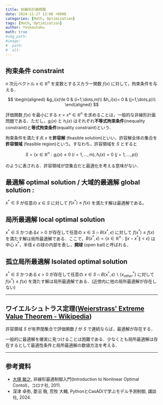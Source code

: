 ```yaml
---
title: 非線形計画問題
date: 2024-11-27 13:00 +0900
categories: [Math, Optimization]
tags: [Math, Optimization]
author: Youkoutaku
math: true
#img_path:
#image:
#  path:
#  alt:
---
```


## 拘束条件 constraint
$n$ 次元ベクトル $x\in\mathbb{R}^{n}$ を変数とするスカラー関数 $f(x)$ に対して，拘束条件を与える．

$$
\begin{aligned}
&g_i(x)\le 0 & (i=1,\dots,m)\\
&h_i(x)= 0 & (j=1,\dots,p)\\
\end{aligned}
$$

評価関数 $f(x)$ を最小にする $x=x*\in\mathbb{R}^n$ を求めることは，一般的な非線形計画問題である．ただし，$g_i(x)$ と $h_i(x)$ はそれぞれ**不等式拘束条件**(inequality constraint)と**等式拘束条件**(equality constraint)という．

拘束条件を満たす点 $x$ を**許容解** (feasible solution)といい，許容解全体の集合を**許容領域** (feasible region)という。すなわち，許容領域を $S$ とすると

$$
S=\{x\in\mathbb{R}^n:g_i(x)\le0\;(i=1,\dots,m), h_i(x)= 0\;(j=1,\dots,p)\}
$$

のように表される．許容領域が空集合だと最適化を考える意味がない．

## 最適解 optimal solution / 大域的最適解 global solution :

$x^*\in S$ が任意の $x\in S$ に対して $f(x^*)\le f(x)$ を満たす解は最適解である。

## 局所最適解 local optimal solution

$x^*\in S$ かつある$\epsilon>0$ が存在して任意の $x\in S\cap B(x^*,\epsilon)$ に対して $f(x^*)\le f(x)$ を満たす解は局所最適解である．ここで，$B(x^*,\epsilon)=\{x\in\mathbb{R}^n:\|x-x^*\|<\epsilon\}$ は中心 $x^*$，半径 $\epsilon$ の球の内部を表し，**開球** (open ball)と呼ばれる．

## 孤立局所最適解 Isolated optimal solution

$x^*\in S$ かつある $\epsilon>0$ が存在して任意の $x\in S\cap B(x^*,\epsilon)\backslash \{x^*_{other}\}$ に対して $f(x^*)\le f(x)$ を満たす解は局所最適解である．(近傍内に他の局所最適解が存在しない)

---

## ワイエルシュトラス定理([Weierstrass' Extreme Value Theorem - Wikipedia](https://en.wikipedia.org/wiki/Extreme_value_theorem))

許容領域 $S$ が有界閉集合で評価関数 $f$ が $S$ で連続ならば，最適解が存在する．

一般的に最適解を確実に見つけることは困難である．少なくとも局所最適解は存在するとして最適性条件と局所最適解の数値方法を考える．

---

## 参考資料
- [大塚 敏之](https://www.ids.sys.i.kyoto-u.ac.jp/index.html), 非線形最適制御入門(Introduction to Nonlinear Optimal Contol)，コロナ社, 2011.
-  深津 卓弥, 菱沼 徹, 荒牧 大輔, PythonとCasADiで学ぶモデル予測制御, 講談社, 2024.
